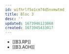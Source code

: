 ```yaml
---
id: wifhrlf5o1cm74d5nvmwtmd
title: Bloc 3
desc: ''
updated: 1673946123068
created: 1673945433017
---
```


- [[B3.RP]]
- [[B3.AOH]]